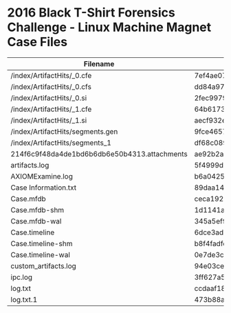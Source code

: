 # 2016 Black T-Shirt Forensics Challenge - Linux Machine Magnet Case Files

| Filename  | MD5 Hash | SHA256 Hash |
| ------------- | ------------- | ------------- |
| /index/ArtifactHits/_0.cfe  | 7ef4ae07a25a80f92c20e76cdef6bc18  | b0d5a46793cd5e4f59c89c4bcd646592ed36873de7b1eb2db7eb14c9578da7ba  | 
| /index/ArtifactHits/_0.cfs  | dd84a97c1abddcdbebb67b0470e2d6f0  | d9aff2ec81f819304502b0e07481efe84063b74e7f047a224b5957395e0becb0  | 
| /index/ArtifactHits/_0.si  | 2fec9979704cef77ee4a8ba52d3a4177  | 3ad57b218b57be22e8da43a71b9f53961819cccf15c5ee80838ffe648b9b65f7  | 
| /index/ArtifactHits/_1.cfe  | 64b6173dd80fc386b3eae69d77375b3c  | 42000e8d4658718fddf6f6f0c3ce5a5319d9f5274054b4eb1ac48578ca720ec6  | 
| /index/ArtifactHits/_1.si  | aecf932e59557061465448516838bfea  | 742f73385462434f892dd457283317db61ee3f54c924879a750c2ca5a1e3b7f6  | 
| /index/ArtifactHits/segments.gen  | 9fce465722c63062366af4758506e901  | 3590ca7b85581e41d9c5932d92c9cd907e9247633c780e41d38a504f27803043  | 
| /index/ArtifactHits/segments_1  | df68c08996455c1df4ac66ae0c413fbc  | cbbb3381cc49d1d2a1251a0bfa8a662ee26da4784b045cc717fd27d86137f4a3  | 
| 214f6c9f48da4de1bd6b6db6e50b4313.attachments  | ae92b2a1bdaf4a930238d7815710511f  | 88bd8c6078758e3fbc21ff1579762e173c28a2c43b5ca621fa8df73f6307cd32  | 
| artifacts.log  | 5f4999d21ecd65d0d6ccf5b3c6239935  | 927d10e71942d9893467b724a2dca127671f06f4a80ce3415ade9f570d525cb8  | 
| AXIOMExamine.log  | b6a0425647a091ff5879738a9df7600b  | 2b8ef4d8ed173b212a04c8efe1c50226d3ebbea4d6504e15ae12a628815e0034  |
| Case Information.txt  | 89daa1487301c142fdab605881a70139  | 8f38ca465b2288df15e7133c9d5f183421d13cce92b48c20697a52fb7f6e5f57  |
| Case.mfdb  | ceca1927b3e6b6795b8655c85ea0312d  | bf42746b9501275ac5b21d4b6ba1de036093bd7d8124d8621695557d5c2d6356  |
| Case.mfdb-shm  | 1d1141a04c7116015d6e783fa9c52071  | 80ddea950d484aada6103a30a28f9ca5102804c866a59c09af3a36ac116dc34a  |
| Case.mfdb-wal  | 345a5ef9681b6250f9bb8ba4ae1e70e1  | eb1c1b6ec16d831a90516ddd50bdb116219c61631ed61365c89e23de6864dc35  |
| Case.timeline  | 6dce3ada56eab791c5007269f73353db  | ac338afb4c5d064089413e9ebe34c765569f6626f4c899831cd41f7cfe6c64fc  |
| Case.timeline-shm  | b8f4fadfe38717cba6ff8873b2615e10  | 12fca8283fd262e99c1efdccb5aa3853ed24dccce2b2dbd1e8f37a33e7dcbff6  |
| Case.timeline-wal  | 0e7de3c0092efe86b12126ec2020afcd  | 50f4ff11a3cda9232e8d223e587311e0c69b740eca3c8d881e380fc756bfda64  |
| custom_artifacts.log  | 94e03ce4ac85531855833bf566251b9b  | 80386b5ef9691b365a45464763b9c3d9e4dd3d9989d8a6ead4f772441f26ecf2  |
| ipc.log  | 3ff627a50ce0a20f9dd8e156c5ed87e7  | f4ea0d34b616083d4f73232f93212017d43b2d923887ed7fe7ced216e92fe391  |
| log.txt  | ccdaaf18306d3b66e4b8429d4b5e2d7e  | d2863c03cbe973c5fa991d4788752716fbec79631154a8f49dd916c70b1511b0  |
| log.txt.1  | 473b88a7b3c71d6651168fbe116c1382  | ae6e6f3f230a8da43ede87e16410cd4ef5b036d64c0e03399b63bf443d6835f5  |
